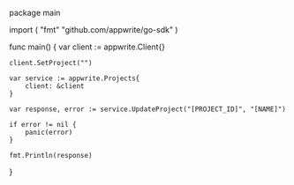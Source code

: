 package main

import (
    "fmt"
    "github.com/appwrite/go-sdk"
)

func main() {
    var client := appwrite.Client{}

    client.SetProject("")

    var service := appwrite.Projects{
        client: &client
    }

    var response, error := service.UpdateProject("[PROJECT_ID]", "[NAME]")

    if error != nil {
        panic(error)
    }

    fmt.Println(response)
}